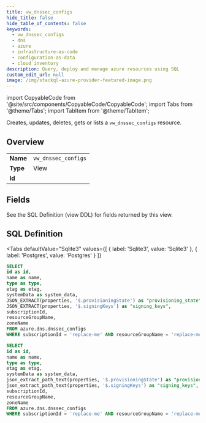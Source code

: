```yaml
--- 
title: vw_dnssec_configs
hide_title: false
hide_table_of_contents: false
keywords:
  - vw_dnssec_configs
  - dns
  - azure
  - infrastructure-as-code
  - configuration-as-data
  - cloud inventory
description: Query, deploy and manage azure resources using SQL
custom_edit_url: null
image: /img/stackql-azure-provider-featured-image.png
---
```


import CopyableCode from '@site/src/components/CopyableCode/CopyableCode';
import Tabs from '@theme/Tabs';
import TabItem from '@theme/TabItem';

Creates, updates, deletes, gets or lists a <code>vw_dnssec_configs</code> resource.

## Overview
<table><tbody>
<tr><td><b>Name</b></td><td><code>vw_dnssec_configs</code></td></tr>
<tr><td><b>Type</b></td><td>View</td></tr>
<tr><td><b>Id</b></td><td><CopyableCode code="azure.dns.vw_dnssec_configs" /></td></tr>
</tbody></table>

## Fields

See the SQL Definition (view DDL) for fields returned by this view.

## SQL Definition

<Tabs
defaultValue="Sqlite3"
values={[
{ label: 'Sqlite3', value: 'Sqlite3' },
{ label: 'Postgres', value: 'Postgres' }
]}
>
<TabItem value="Sqlite3">

```sql
SELECT
id as id,
name as name,
type as type,
etag as etag,
systemData as system_data,
JSON_EXTRACT(properties, '$.provisioningState') as "provisioning_state",
JSON_EXTRACT(properties, '$.signingKeys') as "signing_keys",
subscriptionId,
resourceGroupName,
zoneName
FROM azure.dns.dnssec_configs
WHERE subscriptionId = 'replace-me' AND resourceGroupName = 'replace-me' AND zoneName = 'replace-me';
```

</TabItem>
<TabItem value="Postgres">

```sql
SELECT
id as id,
name as name,
type as type,
etag as etag,
systemData as system_data,
json_extract_path_text(properties, '$.provisioningState') as "provisioning_state",
json_extract_path_text(properties, '$.signingKeys') as "signing_keys",
subscriptionId,
resourceGroupName,
zoneName
FROM azure.dns.dnssec_configs
WHERE subscriptionId = 'replace-me' AND resourceGroupName = 'replace-me' AND zoneName = 'replace-me';
```

</TabItem>
</Tabs>
